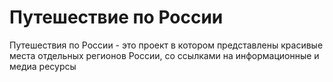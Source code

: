 # Путешествие по России

Путешествия по России - это проект в котором представлены красивые места отдельных регионов России, со ссылками на информационные и медиа ресурсы

